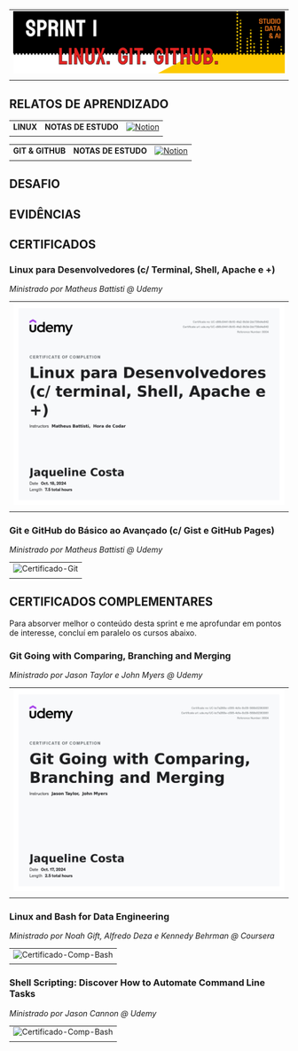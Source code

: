 #

||
|---|
|![Banner](/assets/banner-sprint1.png)|
||

## RELATOS DE APRENDIZADO

| | | |
|:---|---|---:|
|**LINUX**|**NOTAS DE ESTUDO**|[![Notion](https://img.shields.io/badge/Notion-%23000000.svg?style=for-the-badge&logo=notion&logoColor=white )](https://www.notion.so/Linux-Bash-11f0d30eb94d80e88db7df6abc848b61#1200d30eb94d8004b5f1db8f37bf2248)|
| | | |

| | | |
|:---|---|---:|
|**GIT & GITHUB**|**NOTAS DE ESTUDO**|[![Notion](https://img.shields.io/badge/Notion-%23000000.svg?style=for-the-badge&logo=notion&logoColor=white )](https://www.notion.so/Git-1210d30eb94d80b296fafde3fbc00d20)|
| | | |

## DESAFIO

## EVIDÊNCIAS

## CERTIFICADOS

### Linux para Desenvolvedores (c/ Terminal, Shell, Apache e +)

*Ministrado por Matheus Battisti @ Udemy*

| |
|---|
|![Certificado-Linux](certificados/certificado-linux.jpg)|
||

### Git e GitHub do Básico ao Avançado (c/ Gist e GitHub Pages)

*Ministrado por Matheus Battisti @ Udemy*

| |
|---|
|![Certificado-Git](certificados/)|
||

## CERTIFICADOS COMPLEMENTARES

Para absorver melhor o conteúdo desta sprint e me aprofundar em pontos de interesse, concluí em paralelo os cursos abaixo.

### Git Going with Comparing, Branching and Merging

*Ministrado por Jason Taylor e John Myers @ Udemy*

| |
|---|
|![Certificado-Git](certificados/certificado-complementar-git.jpg)|
||

### Linux and Bash for Data Engineering

*Ministrado por Noah Gift, Alfredo Deza e Kennedy Behrman @ Coursera*

| |
|---|
|![Certificado-Comp-Bash](certificados/)|
||

### Shell Scripting: Discover How to Automate Command Line Tasks

*Ministrado por Jason Cannon @ Udemy*

| |
|---|
|![Certificado-Comp-Bash](certificados/)|
||